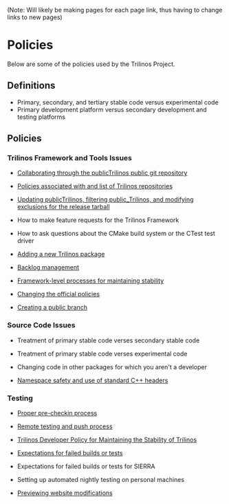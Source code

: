 (Note: Will likely be making pages for each page link, thus having to change links to new pages)

# Policies

Below are some of the policies used by the Trilinos Project.

## Definitions

+ Primary, secondary, and tertiary stable code versus experimental code
+ Primary development platform versus secondary development and testing platforms

## Policies

### Trilinos Framework and Tools Issues

+ [Collaborating through the publicTrilinos public git repository](https://software.sandia.gov//trilinos/developer/policies/public_repository_collaboration.html)

+ [Policies associated with and list of Trilinos repositories](https://software.sandia.gov//trilinos/developer/policies/trilinos_repositories.html)

+ [Updating publicTrilinos, filtering public_Trilinos, and modifying exclusions for the release tarball](https://software.sandia.gov//trilinos/developer/policies/public_repository_updates.html)

+ How to make feature requests for the Trilinos Framework

+ How to ask questions about the CMake build system or the CTest test driver

+ [Adding a new Trilinos package](https://software.sandia.gov//trilinos/developer/policies/adding_new_package.html)

+ [Backlog management](https://software.sandia.gov//trilinos/developer/policies/framework_backlog.html)

+ [Framework-level processes for maintaining stability](https://software.sandia.gov//trilinos/developer/policies/framework_team_CI_Nightly_failure_proceses.html)

+ [Changing the official policies](https://software.sandia.gov//trilinos/developer/policies/changing_policies_policies.html)

+ [Creating a public branch](https://software.sandia.gov//trilinos/developer/policies/creating_branches.html)

### Source Code Issues

+ Treatment of primary stable code verses secondary stable code

+ Treatment of primary stable code verses experimental code

+ Changing code in other packages for which you aren't a developer

+ [Namespace safety and use of standard C++ headers](https://software.sandia.gov//trilinos/developer/policies/namespace_safety.html)

### Testing

+ [Proper pre-checkin process](https://software.sandia.gov//trilinos/developer/policies/checkin_test.html)

+ [Remote testing and push process](https://software.sandia.gov//trilinos/developer/policies/checkin_test_remote.html)

+ [Trilinos Developer Policy for Maintaining the Stability of Trilinos](https://software.sandia.gov//trilinos/developer/policies/developer_maintaining_stability.html)

+ [Expectations for failed builds or tests](https://software.sandia.gov//trilinos/developer/policies/failed_builds_and_tests.html)

+ Expectations for failed builds or tests for SIERRA

+ Setting up automated nightly testing on personal machines

+ [Previewing website modifications](https://software.sandia.gov//trilinos/developer/policies/website_staging.html)